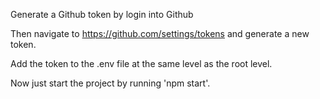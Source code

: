 Generate a Github token by login into Github

Then navigate to https://github.com/settings/tokens and generate a new token.

Add the token to the .env file at the same level as the root level.

Now just start the project by running 'npm start'.
